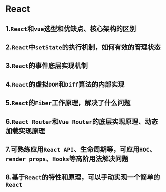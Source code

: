 # React

## 1.`React`和`vue`选型和优缺点、核心架构的区别



## 2.`React`中`setState`的执行机制，如何有效的管理状态



## 3.`React`的事件底层实现机制



## 4.`React`的虚拟`DOM`和`Diff`算法的内部实现



## 5.`React`的`Fiber`工作原理，解决了什么问题



## 6.`React Router`和`Vue Router`的底层实现原理、动态加载实现原理



## 7.可熟练应用`React API`、生命周期等，可应用`HOC`、`render props`、`Hooks`等高阶用法解决问题



## 8.基于`React`的特性和原理，可以手动实现一个简单的`React`


